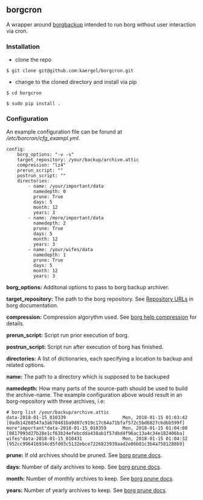 
## borgcron

A wrapper around [borgbackup](https://github.com/borgbackup/borg) intended to run borg without user interaction via cron.

### Installation

* clone the repo

```$ git clone git@github.com:kaergel/borgcron.git```

* change to the cloned directory and install via pip

```$ cd borgcron```

```$ sudo pip install .```


### Configuration

An example configuration file can be forund at _/etc/borcron/cfg_exampl.yml_.

```
config:
    borg_options: "-v -s"
    target_repository: /your/backup/archive.attic
    compression: "lz4"
    prerun_script: ""
    postrun_script: ""
    directories:
        - name: /your/important/data
          namedepth: 0
          prune: True
          days: 5
          month: 12
          years: 3
        - name: /more/important/data
          namedepth: 2
          prune: True
          days: 5
          month: 12
          years: 3
        - name: /your/wifes/data
          namedepth: 1
          prune: True
          days: 5
          month: 12
          years: 3
```

**borg_options:** 
Additonal options to pass to borg backup archiver.

**target_repository:**
The path to the borg repository. See [Repository URLs](https://borgbackup.readthedocs.io/en/stable/usage/general.html#repository-urls) in borg documentation.

**compression:**
Compression algorythm used. See [borg help compression](https://borgbackup.readthedocs.io/en/stable/usage/help.html#borg-help-compression) for details.

**prerun_script:**
Script run prior execution of borg.

**postrun_script:**
Script run after execution of borg has finished.

**directories:**
A list of dictionaries, each specifying a location to backup and related options.

**name:**
The path to a directory which is supposed to be backuped

**namedepth:**
How many parts of the source-path should be used to build the archive-name. The example configuration above would result in an borg-repository with three archives, i.e:

```
# borg list /your/backup/archive.attic
data-2018-01-15_010339                     Mon, 2018-01-15 01:03:42 [0adb14268547a3a678481ba9d07c919c17c64a71bfaf572c5bd6827c6dbb599f]
more°important°data-2018-01-15_010359      Mon, 2018-01-15 01:04:00 [0817993d27b28e1cf63b24efebcdda438ab1f57dbd4f96ac13a4c34e182406ba]
wifes°data-2018-01-15_010431               Mon, 2018-01-15 01:04:32 [952cc996416934cd5fd03c5132ebce7226823939aad2e86b81c3b4a7581288b9]
```

**prune:**
If old archives should be pruned. See [borg prune docs](https://borgbackup.readthedocs.io/en/stable/usage/prune.html).

**days:**
Number of daily archives to keep. See [borg prune docs](https://borgbackup.readthedocs.io/en/stable/usage/prune.html).

**month:**
Number of monthly archives to keep. See [borg prune docs](https://borgbackup.readthedocs.io/en/stable/usage/prune.html).

**years:**
Number of yearly archives to keep. See [borg prune docs](https://borgbackup.readthedocs.io/en/stable/usage/prune.html).
